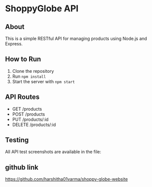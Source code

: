 # ShoppyGlobe API

## About
This is a simple RESTful API for managing products using Node.js and Express.

## How to Run
1. Clone the repository
2. Run `npm install`
3. Start the server with `npm start`

## API Routes
- GET /products
- POST /products
- PUT /products/:id
- DELETE /products/:id

## Testing
All API test screenshots are available in the file:
## github link
https://github.com/harshitha01varma/shoppy-globe-website
